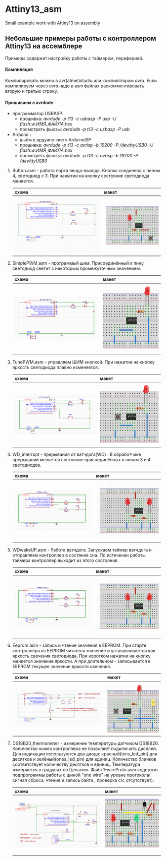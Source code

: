# Attiny13_asm
Small example work with Attiny13 on assembly
## Небольшие примеры работы с контроллером Attiny13 на ассемблере
Примеры содержат настройку работы с таймером, перифeрией.
#### Компиляция
 Компилировать можно в avr(atmel)studio или компилятором *avra*. Если компилируем 
через *avra* надо в asm файлах  раскомментировать вторую и третью строку.
	 
#### Прошиваем в avrdude
+ программатор USBASP:
	- прошивка: *avrdude -p t13 -c usbasp -P usb -U flash:w:ИМЯ_ФАЙЛА.hex*
	- посмотреть фьюзы: *avrdude -p t13 -c usbasp -P usb*  
+ Arduino :
	- шьём в ардуино скетч  ArduinoISP
	- прошивка: *avrdude -p t13  -c avrisp -b 19200 -P /dev/ttyUSB0 -U flash:w:ИМЯ_ФАЙЛА.hex*
	- посмотреть фьюзы: *avrdude -p t13  -c avrisp -b 19200 -P /dev/ttyUSB0*
	
1. Button.asm - работа порта ввода-вывода. Кнопка соединена с пином 4, светодиод с 3. 
	При нажатии на кнопку состояние светодиода меняется.
	
	| схема | макет |
	| --------- | --------- |
	| ![Схема](https://github.com/andre-i/Attiny13_asm/blob/master/pict/button.png) | ![макет](https://github.com/andre-i/Attiny13_asm/blob/master/pict/buttonmack.png) |
	
2. SimplePWM.asm - программый шим. Присоединённый к пину светодиод светит с некоторым промежуточным значением.
	
	| схема | макет |
	| --------- | --------- |
	|![simplePWM](https://github.com/andre-i/Attiny13_asm/blob/master/pict/simplePWM.png)|![simplePWM](https://github.com/andre-i/Attiny13_asm/blob/master/pict/simplePWMmack.png)|
	
3. TunePWM.asm -  управляем ШИМ кнопкой. При нажатии на кнопку яркость светодиода плавно изменяется. 
	
	| схема | макет |
	| --------- | --------- |
	|![tunePWM](https://github.com/andre-i/Attiny13_asm/blob/master/pict/tunePWM.png)|![tunePWM](https://github.com/andre-i/Attiny13_asm/blob/master/pict/tunePWMmack.png)|
		
4. WD_interrupt - прерывания от ватчдога(WD) . В обработчике прерываний меняется состояние присоединённых к пинам 3 и 4 светодиодов.  
	
	| схема | макет |
	| --------- | --------- |
	|![WD_intr](https://github.com/andre-i/Attiny13_asm/blob/master/pict/WD_interrupt.png)|![WD_intr](https://github.com/andre-i/Attiny13_asm/blob/master/pict/WD_mack.png)|
	
5. WDwakeUP.asm - Работа ватчдога. Запускаем таймер ватчдога и отправляем контроллер в состяние сна. По истечении работы таймера контроллер выходит из этого состояния.
	
	| схема | макет |
	| --------- | --------- |
	|![WDwakeUP](https://github.com/andre-i/Attiny13_asm/blob/master/pict/WD_interrupt.png)|![WD_intr](https://github.com/andre-i/Attiny13_asm/blob/master/pict/WD_mack.png)|
	
6. Eeprom.asm - запись и чтениe значения в EEPROM. При старте контроллера из EEPROM читается значение и устанавливается как яркость свечения светодиода. При коротком нажатии на кнопку меняется значение яркости. А при длительном - записывается в EEPROM текущее значение яркости свечения. 
	
	| схема | макет |
	| --------- | --------- |
	|![EEPROM](https://github.com/andre-i/Attiny13_asm/blob/master/pict/EEPROM.png)| ![EEPROM](https://github.com/andre-i/Attiny13_asm/blob/master/pict/EEPROMmack.png)| 
7. DS18B20_thermometer - измерение температуры датчиком DS18B20. Количество ножек контроллера не позволяет подключить 
дисплей. Для индикации используются два диода: красный(tens_led_pin) для десятков и зелёный(ones_led_pin) для единиц. Количество блинков соответствует количеству десятков и единиц. Температура измеряется в градусах по Цельсию. Файл 1-wireProto.asm содержит подпрограммы работы с шиной "one wire"  на уровне протокола( сигнал сброса, чтение и запись байта , проверка crc отсутствует).
	
	| схема | макет |
	| --------- | --------- |
	|![DS18B20_thermometer](https://github.com/andre-i/Attiny13_asm/blob/master/pict/DS18B20_thermometer.png)| ![DS18B20_thermometer](https://github.com/andre-i/Attiny13_asm/blob/master/pict/DS18B20_thermometer_mack.png)|
	

